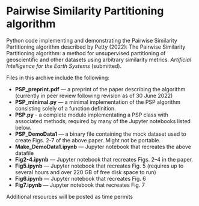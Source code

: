 # Pairwise Similarity Partitioning algorithm

Python code implementing and demonstrating the Pairwise Similarity Partitioning algorithm described by Petty (2022): The Pairwise Similarity Partitioning algorithm: a method for unsupervised partitioning of geoscientific and other datasets using arbitrary similarity metrics.  *Artificial Intelligence for the Earth Systems* (submitted).

Files in this archive include the followiing:

* **PSP_preprint.pdf** — a preprint of the paper describing the algorithm (currently in peer review following revision as of 30 June 2022)
* **PSP_minimal.py** — a minimal implementation of the PSP algorithm consisting solely of a function definition.
* **PSP.py** - a complete module implementating a PSP class with associated methods; required by many of the Jupyter notebooks listed below.
* **PSP_DemoData1**  — a binary file containing the mock dataset used to create Figs. 2-7 of the above paper. Might not be portable.
* **Make_DemoData1.ipynb** — Jupyter notebook that recreates the above datafile
* **Fig2-4.ipynb** — Jupyter notebook that recreates Figs. 2–4 in the paper.
* **Fig5.ipynb** — Jupyter notebook that recreates Fig. 5  (requires up to several hours and over 220 GB of free disk space to run)
* **Fig6.ipynb** — Jupyter notebook that recreates Fig. 6
* **Fig7.ipynb** — Jupyter notebook that recreates Fig. 7

Additional resources will be posted as time permits


